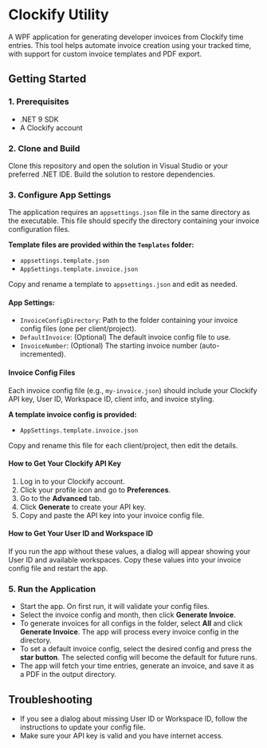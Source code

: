 
# Clockify Utility

A WPF application for generating developer invoices from Clockify time entries. This tool helps automate invoice creation using your tracked time, with support for custom invoice templates and PDF export.

## Getting Started

### 1. Prerequisites

- .NET 9 SDK
- A Clockify account

### 2. Clone and Build

Clone this repository and open the solution in Visual Studio or your preferred .NET IDE. Build the solution to restore dependencies.

### 3. Configure App Settings

The application requires an `appsettings.json` file in the same directory as the executable. This file should specify the directory containing your invoice configuration files.

**Template files are provided within the `Templates` folder:**

- `appsettings.template.json`
- `AppSettings.template.invoice.json`

Copy and rename a template to `appsettings.json` and edit as needed.

#### App Settings:
- `InvoiceConfigDirectory`: Path to the folder containing your invoice config files (one per client/project).
- `DefaultInvoice`: (Optional) The default invoice config file to use.
- `InvoiceNumber`: (Optional) The starting invoice number (auto-incremented).

#### Invoice Config Files

Each invoice config file (e.g., `my-invoice.json`) should include your Clockify API key, User ID, Workspace ID, client info, and invoice styling.

**A template invoice config is provided:**

- `AppSettings.template.invoice.json`

Copy and rename this file for each client/project, then edit the details.

#### How to Get Your Clockify API Key

1. Log in to your Clockify account.
2. Click your profile icon and go to **Preferences**.
3. Go to the **Advanced** tab.
4. Click **Generate** to create your API key.
5. Copy and paste the API key into your invoice config file.

#### How to Get Your User ID and Workspace ID

If you run the app without these values, a dialog will appear showing your User ID and available workspaces. Copy these values into your invoice config file and restart the app.

### 5. Run the Application

- Start the app. On first run, it will validate your config files.
- Select the invoice config and month, then click **Generate Invoice**.
- To generate invoices for all configs in the folder, select **All** and click **Generate Invoice**. The app will process every invoice config in the directory.
- To set a default invoice config, select the desired config and press the **star button**. The selected config will become the default for future runs.
- The app will fetch your time entries, generate an invoice, and save it as a PDF in the output directory.

## Troubleshooting

- If you see a dialog about missing User ID or Workspace ID, follow the instructions to update your config file.
- Make sure your API key is valid and you have internet access.
